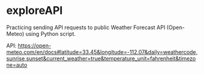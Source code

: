 # exploreAPI

Practicing sending API requests to public Weather Forecast API (Open-Meteo) using Python script.

API: https://open-meteo.com/en/docs#latitude=33.45&longitude=-112.07&daily=weathercode,sunrise,sunset&current_weather=true&temperature_unit=fahrenheit&timezone=auto
